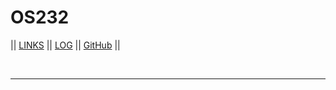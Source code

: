 # OS232

|| [LINKS](https://rzapriono.github.io/os232/LINKS/) || [LOG](https://rzapriono.github.io/os232/TXT/mylog.txt) || [GitHub](https://github.com/rzapriono/os232) ||

<br>
<hr>
